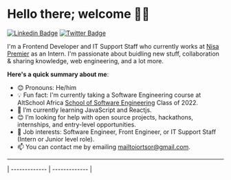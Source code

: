 # Hello there; welcome 👋🏾

[![Linkedin Badge](https://img.shields.io/badge/-iambolajiayo-blue?style=for-the-badge&logo=Linkedin&logoColor=white&link=https://www.linkedin.com/in/brightiortsor)](https://www.linkedin.com/in/brightiortsor) [![Twitter Badge](https://img.shields.io/badge/-@iambolajiayo-1ca0f1?style=for-the-badge&logo=twitter&logoColor=white&link=https://twitter.com/TheFineUncle)](https://twitter.com/TheFineUncle)

I'm a Frontend Developer and IT Support Staff who currently works at [Nisa Premier](https://nisa.com.ng) as an Intern. I'm passionate about buidling new stuff, collaboration & sharing knowledge, web engineering, and a lot more.

**Here's a quick summary about me**:

- 😊 Pronouns: He/him
- 💡 Fun fact: I'm currently taking a Software Engineering course at AltSchool Africa [School of Software Engineering](https://altschoolafrica.com/schools/engineering) Class of 2022.
- 🌱 I’m currently learning JavaScript and Reactjs.
- 😊 I’m looking for help with open source projects, hackathons, internships, and entry-level opportunities.
- 💼 Job interests: Software Engineer, Front Engineer, or IT Support Staff (Intern or Junior level role).
- 📫 You can contact me by emailing mailtoiortsor@gmail.com.

---
| ------------- | ------------- |
